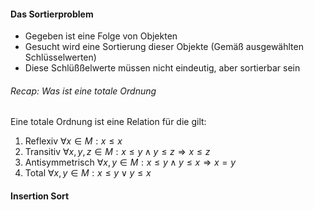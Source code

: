 #### Das Sortierproblem
- Gegeben ist eine Folge von Objekten
- Gesucht wird eine Sortierung dieser Objekte (Gemäß ausgewählten Schlüsselwerten)
- Diese Schlüßßelwerte müssen nicht eindeutig, aber sortierbar sein

###### Recap: Was ist eine totale Ordnung
Eine totale Ordnung ist eine Relation für die gilt: 
1. Reflexiv $\forall x \in M: x \leq x$
2. Transitiv $\forall x, y, z \in M: x \leq y \land y \leq z \Rightarrow x \leq z$
3. Antisymmetrisch $\forall x, y \in M: x \leq y \land y \leq x \Rightarrow x = y$
4. Total $\forall x, y \in M: x \leq y \lor y \leq x$

#### Insertion Sort

